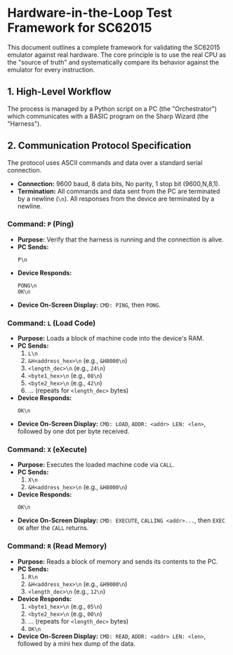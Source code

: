 # Hardware-in-the-Loop Test Framework for SC62015

This document outlines a complete framework for validating the SC62015 emulator against real hardware. The core principle is to use the real CPU as the "source of truth" and systematically compare its behavior against the emulator for every instruction.

## 1. High-Level Workflow

The process is managed by a Python script on a PC (the "Orchestrator") which communicates with a BASIC program on the Sharp Wizard (the "Harness").

## 2. Communication Protocol Specification

The protocol uses ASCII commands and data over a standard serial connection.

*   **Connection:** 9600 baud, 8 data bits, No parity, 1 stop bit (9600,N,8,1).
*   **Termination:** All commands and data sent from the PC are terminated by a newline (`\n`). All responses from the device are terminated by a newline.

### **Command: `P` (Ping)**

*   **Purpose:** Verify that the harness is running and the connection is alive.
*   **PC Sends:**
    ```
    P\n
    ```
*   **Device Responds:**
    ```
    PONG\n
    OK\n
    ```
*   **Device On-Screen Display:** `CMD: PING`, then `PONG`.

### **Command: `L` (Load Code)**

*   **Purpose:** Loads a block of machine code into the device's RAM.
*   **PC Sends:**
    1.  `L\n`
    2.  `&H<address_hex>\n` (e.g., `&H8000\n`)
    3.  `<length_dec>\n` (e.g., `24\n`)
    4.  `<byte1_hex>\n` (e.g., `08\n`)
    5.  `<byte2_hex>\n` (e.g., `42\n`)
    6.  ... (repeats for `<length_dec>` bytes)
*   **Device Responds:**
    ```
    OK\n
    ```
*   **Device On-Screen Display:** `CMD: LOAD`, `ADDR: <addr> LEN: <len>`, followed by one dot per byte received.

### **Command: `X` (eXecute)**

*   **Purpose:** Executes the loaded machine code via `CALL`.
*   **PC Sends:**
    1.  `X\n`
    2.  `&H<address_hex>\n` (e.g., `&H8000\n`)
*   **Device Responds:**
    ```
    OK\n
    ```
*   **Device On-Screen Display:** `CMD: EXECUTE`, `CALLING <addr>...`, then `EXEC OK` after the `CALL` returns.

### **Command: `R` (Read Memory)**

*   **Purpose:** Reads a block of memory and sends its contents to the PC.
*   **PC Sends:**
    1.  `R\n`
    2.  `&H<address_hex>\n` (e.g., `&H9000\n`)
    3.  `<length_dec>\n` (e.g., `12\n`)
*   **Device Responds:**
    1.  `<byte1_hex>\n` (e.g., `05\n`)
    2.  `<byte2_hex>\n` (e.g., `00\n`)
    3.  ... (repeats for `<length_dec>` bytes)
    4.  `OK\n`
*   **Device On-Screen Display:** `CMD: READ`, `ADDR: <addr> LEN: <len>`, followed by a mini hex dump of the data.

